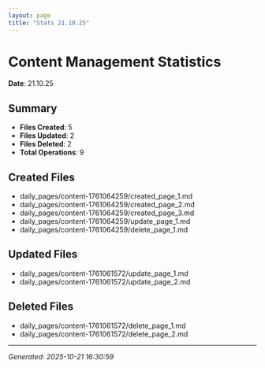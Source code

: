 ```yaml
---
layout: page
title: "Stats 21.10.25"
---
```


# Content Management Statistics

**Date**: 21.10.25

## Summary

- **Files Created**: 5
- **Files Updated**: 2  
- **Files Deleted**: 2
- **Total Operations**: 9

## Created Files

- daily_pages/content-1761064259/created_page_1.md
- daily_pages/content-1761064259/created_page_2.md
- daily_pages/content-1761064259/created_page_3.md
- daily_pages/content-1761064259/update_page_1.md
- daily_pages/content-1761064259/delete_page_1.md

## Updated Files

- daily_pages/content-1761061572/update_page_1.md
- daily_pages/content-1761061572/update_page_2.md

## Deleted Files

- daily_pages/content-1761061572/delete_page_1.md
- daily_pages/content-1761061572/delete_page_2.md

---
*Generated: 2025-10-21 16:30:59*
